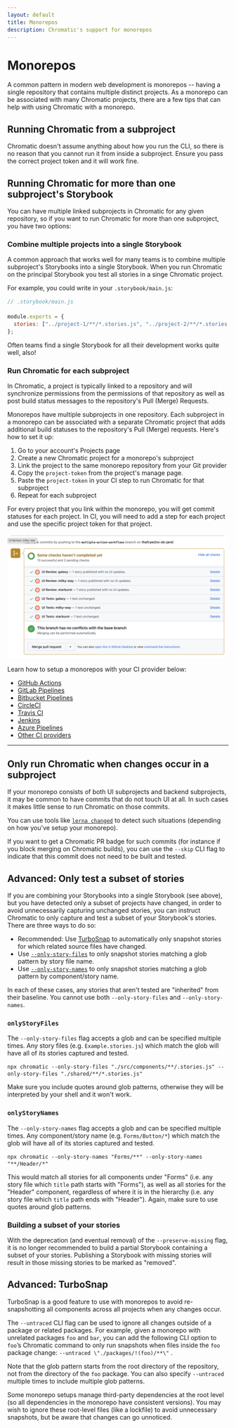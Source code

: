 ```yaml
---
layout: default
title: Monorepos
description: Chromatic's support for monorepos
---
```


# Monorepos

A common pattern in modern web development is monorepos -- having a single repository that contains multiple distinct projects. As a monorepo can be associated with many Chromatic projects, there are a few tips that can help with using Chromatic with a monorepo.

## Running Chromatic from a subproject

Chromatic doesn't assume anything about how you run the CLI, so there is no reason that you cannot run it from inside a subproject. Ensure you pass the correct project token and it will work fine.

## Running Chromatic for more than one subproject's Storybook

You can have multiple linked subprojects in Chromatic for any given repository, so if you want to run Chromatic for more than one subproject, you have two options:

### Combine multiple projects into a single Storybook

A common approach that works well for many teams is to combine multiple subproject's Storybooks into a single Storybook. When you run Chromatic on the principal Storybook you test all stories in a singe Chromatic project.

For example, you could write in your `.storybook/main.js`:

```js
// .storybook/main.js

module.exports = {
  stories: ["../project-1/**/*.stories.js", "../project-2/**/*.stories.js"],
};
```

Often teams find a single Storybook for all their development works quite well, also!

### Run Chromatic for each subproject

In Chromatic, a project is typically linked to a repository and will synchronize permissions from the permissions of that repository as well as post build status messages to the repository's Pull (Merge) Requests.

Monorepos have multiple subprojects in one repository. Each subproject in a monorepo can be associated with a separate Chromatic project that adds additional build statuses to the repository's Pull (Merge) requests. Here's how to set it up:

1. Go to your account's Projects page
2. Create a new Chromatic project for a monorepo's subproject
3. Link the project to the same monorepo repository from your Git provider
4. Copy the `project-token` from the project's manage page.
5. Paste the `project-token` in your CI step to run Chromatic for that subproject
6. Repeat for each subproject

For every project that you link within the monorepo, you will get commit statuses for each project. In CI, you will need to add a step for each project and use the specific project token for that project.

![Multiple commit statuses in monorepo](img/monorepo-commit-status.png)

Learn how to setup a monorepos with your CI provider below:

- [GitHub Actions](github-actions#run-chromatic-on-monorepos)
- [GitLab Pipelines](gitlab#run-chromatic-on-monorepos)
- [Bitbucket Pipelines](bitbucket-pipelines#run-chromatic-on-monorepos)
- [CircleCI](circleci#run-chromatic-on-monorepos)
- [Travis CI](travisci#run-chromatic-on-monorepos)
- [Jenkins](jenkins#run-chromatic-on-monorepos)
- [Azure Pipelines](azure-pipelines#run-chromatic-on-monorepos)
- [Other CI providers](custom-ci-provider#run-chromatic-on-monorepos)

---

## Only run Chromatic when changes occur in a subproject

If your monorepo consists of both UI subprojects and backend subprojects, it may be common to have commits that do not touch UI at all. In such cases it makes little sense to run Chromatic on those commits.

You can use tools like [`lerna changed`](https://github.com/lerna/lerna/tree/master/commands/changed#readme) to detect such situations (depending on how you've setup your monorepo).

If you want to get a Chromatic PR badge for such commits (for instance if you block merging on Chromatic builds), you can use the `--skip` CLI flag to indicate that this commit does not need to be built and tested.

## Advanced: Only test a subset of stories

If you are combining your Storybooks into a single Storybook (see above), but you have detected only a subset of projects have changed, in order to avoid unnecessarily capturing unchanged stories, you can instruct Chromatic to only capture and test a subset of your Storybook's stories. There are three ways to do so:

- Recommended: Use [TurboSnap](turbosnap) to automatically only snapshot stories for which related source files have changed.
- Use [`--only-story-files`](cli#chromatic-options) to only snapshot stories matching a glob pattern by story file name.
- Use [`--only-story-names`](cli#chromatic-options) to only snapshot stories matching a glob pattern by component/story name.

In each of these cases, any stories that aren't tested are "inherited" from their baseline. You cannot use both `--only-story-files` and `--only-story-names`.

### `onlyStoryFiles`

The `--only-story-files` flag accepts a glob and can be specified multiple times. Any story files (e.g. `Example.stories.js`) which match the glob will have all of its stories captured and tested.

```
npx chromatic --only-story-files "./src/components/**/.stories.js" --only-story-files "./shared/**/*.stories.js"
```

Make sure you include quotes around glob patterns, otherwise they will be interpreted by your shell and it won't work.

### `onlyStoryNames`

The `--only-story-names` flag accepts a glob and can be specified multiple times. Any component/story name (e.g. `Forms/Button/*`) which match the glob will have all of its stories captured and tested.

```
npx chromatic --only-story-names "Forms/**" --only-story-names "**/Header/*"
```

This would match all stories for all components under "Forms" (i.e. any story file which `title` path starts with "Forms"), as well as all stories for the "Header" component, regardless of where it is in the hierarchy (i.e. any story file which `title` path ends with "Header"). Again, make sure to use quotes around glob patterns.

### Building a subset of your stories

With the deprecation (and eventual removal) of the `--preserve-missing` flag, it is no longer recommended to build a partial Storybook containing a subset of your stories. Publishing a Storybook with missing stories will result in those missing stories to be marked as "removed".

## Advanced: TurboSnap

TurboSnap is a good feature to use with monorepos to avoid re-snapshotting all components across all projects when any changes occur.

The `--untraced` CLI flag can be used to ignore all changes outside of a package or related packages. For example, given a monorepo with unrelated packages `foo` and `bar`, you can add the following CLI option to `foo`’s Chromatic command to only run snapshots when files inside the `foo` package change: `--untraced \"./packages/!(foo)/**\"` .

Note that the glob pattern starts from the root directory of the repository, not from the directory of the `foo` package. You can also specify `--untraced` multiple times to include multiple glob patterns.

Some monorepo setups manage third-party dependencies at the root level (so all dependencies in the monorepo have consistent versions). You may wish to ignore these root-level files (like a lockfile) to avoid unnecessary snapshots, but be aware that changes can go unnoticed.
